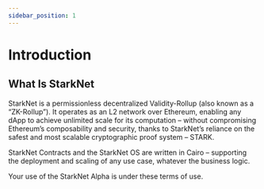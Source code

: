```yaml
---
sidebar_position: 1
---
```


# Introduction

## What Is StarkNet

StarkNet is a permissionless decentralized Validity-Rollup (also known as a “ZK-Rollup”). It operates as an L2 network over Ethereum, enabling any dApp to achieve unlimited scale for its computation – without compromising Ethereum’s composability and security, thanks to StarkNet’s reliance on the safest and most scalable cryptographic proof system – STARK.

StarkNet Contracts and the StarkNet OS are written in Cairo – supporting the deployment and scaling of any use case, whatever the business logic.

Your use of the StarkNet Alpha is under these terms of use.
